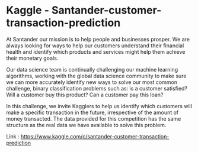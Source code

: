 # Kaggle - Santander-customer-transaction-prediction

At Santander our mission is to help people and businesses prosper. We are always looking for ways to help our customers understand their financial health and identify which products and services might help them achieve their monetary goals.

Our data science team is continually challenging our machine learning algorithms, working with the global data science community to make sure we can more accurately identify new ways to solve our most common challenge, binary classification problems such as: is a customer satisfied? Will a customer buy this product? Can a customer pay this loan?

In this challenge, we invite Kagglers to help us identify which customers will make a specific transaction in the future, irrespective of the amount of money transacted. The data provided for this competition has the same structure as the real data we have available to solve this problem.

Link : https://www.kaggle.com/c/santander-customer-transaction-prediction
